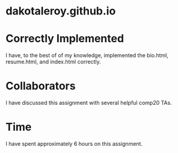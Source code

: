 # dakotaleroy.github.io

# Correctly Implemented
I have, to the best of of my knowledge, implemented the bio.html, resume.html, and index.html correctly.

# Collaborators
I have discussed this assignment with several helpful comp20 TAs.

# Time
I have spent approximately 6 hours on this assignment.
